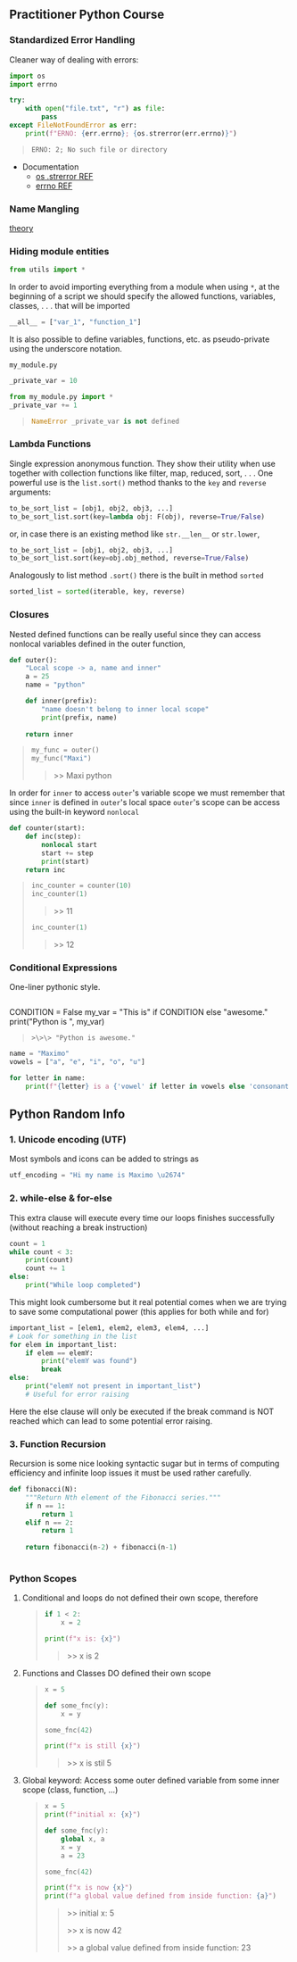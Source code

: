 ## Practitioner Python Course
### Standardized Error Handling
Cleaner way of dealing with errors:
```python
import os
import errno

try:
    with open("file.txt", "r") as file:
        pass
except FileNotFoundError as err:
    print(f"ERNO: {err.errno}; {os.strerror(err.errno)}")
```
> ```cmd
> ERNO: 2; No such file or directory
> ```
* Documentation
	* [os .strerror REF](https://docs.python.org/3/library/os.html)
	* [errno REF](https://docs.python.org/es/3/library/errno.html)
### Name Mangling
[theory](https://www.geeksforgeeks.org/name-mangling-in-python/)
### Hiding module entities 

```python 
from utils import *
```

In order to avoid importing everything from a module when using `*`, at the beginning of a script we should specify the allowed functions, variables, classes, . . . that will be imported

```python 
__all__ = ["var_1", "function_1"]
```

It is also possible to define variables, functions, etc. as pseudo-private using the underscore notation.

`my_module.py`
```python 
_private_var = 10
```

```python 
from my_module.py import *
_private_var += 1
```
>```python
> NameError _private_var is not defined
> ```
### Lambda Functions
Single expression anonymous function. They show their utility when use together with collection functions like filter, map, reduced, sort, . . . 
One powerful use is the `list.sort()` method thanks to the `key` and `reverse` arguments: 
```python
to_be_sort_list = [obj1, obj2, obj3, ...]
to_be_sort_list.sort(key=lambda obj: F(obj), reverse=True/False)
```
or, in case there is an existing method like `str.__len__` or `str.lower`, 
```python
to_be_sort_list = [obj1, obj2, obj3, ...]
to_be_sort_list.sort(key=obj.obj_method, reverse=True/False)
```
Analogously to list method `.sort()` there is the built in method `sorted` 
```python 
sorted_list = sorted(iterable, key, reverse)
```
### Closures 
Nested defined functions can be really useful since they can access nonlocal variables defined in the outer function, 
```python
def outer():
    "Local scope -> a, name and inner"
    a = 25
    name = "python"

    def inner(prefix):
	    "name doesn't belong to inner local scope"
        print(prefix, name)
        
    return inner
```
> ```python
> my_func = outer()
> my_func("Maxi")
> ```
> > \>\> Maxi python

In order for `inner` to access `outer`'s variable scope we must remember that  since `inner` is defined in `outer`'s local space `outer`'s scope can be access using the built-in keyword `nonlocal`
```python 
def counter(start):
    def inc(step):
        nonlocal start
        start += step
        print(start)
    return inc
```

> ```python
> inc_counter = counter(10)
> inc_counter(1)
> ```
> > \>\> 11
> ```python
> inc_counter(1)
> ```
> >\>\> 12
### Conditional Expressions
One-liner pythonic style.
>```python 
CONDITION = False
my_var = "This is" if CONDITION else "awesome."
print("Python is ", my_var)
>```
>>\>\> "Python is awesome."

```python
name = "Maximo"
vowels = ["a", "e", "i", "o", "u"]

for letter in name:
    print(f"{letter} is a {'vowel' if letter in vowels else 'consonant'}.")
```
## Python Random Info

### 1. Unicode encoding (UTF)

Most symbols and icons can be added to strings as

```python
utf_encoding = "Hi my name is Maximo \u2674"
```

### 2. while-else & for-else

This extra clause will execute every time our loops finishes successfully (without reaching a break instruction)

```python
count = 1
while count < 3:
    print(count)
    count += 1
else: 
    print("While loop completed")
```

This might look cumbersome but it real potential comes when we are trying to save some computational power (this applies for both while and for)

```python
important_list = [elem1, elem2, elem3, elem4, ...]
# Look for something in the list
for elem in important_list:
    if elem == elemY:
        print("elemY was found")
        break
else:
    print("elemY not present in important_list")
    # Useful for error raising
```

Here the else clause will only be executed if the break command is NOT reached which can lead to some potential error raising.

### 3. Function Recursion

Recursion is some nice looking syntactic sugar but in terms of computing efficiency and infinite loop issues it must be used rather carefully.

```python
def fibonacci(N):
    """Return Nth element of the Fibonacci series."""
    if n == 1:
        return 1
    elif n == 2:
        return 1
          
    return fibonacci(n-2) + fibonacci(n-1)
    
```

### Python Scopes

1. Conditional and loops do not defined their own scope, therefore
   
   > ```python
   > if 1 < 2:
   >     x = 2
   > 
   > print(f"x is: {x}")
   > ```
   > 
   > > \>> x is 2

2. Functions and Classes DO defined their own scope
   
   > ```python
   > x = 5
   > 
   > def some_fnc(y):
   >     x = y
   > 
   > some_fnc(42)
   > 
   > print(f"x is still {x}")
   > ```
   > 
   > > \>> x is stil 5

3. Global keyword: Access some outer defined variable from some inner scope (class, function, ...)
   
   > ```python
   > x = 5
   > print(f"initial x: {x}")
   > 
   > def some_fnc(y):
   >     global x, a
   >     x = y
   >     a = 23
   > 
   > some_fnc(42)
   > 
   > print(f"x is now {x}")
   > print(f"a global value defined from inside function: {a}")
   > ```
   > 
   > > \>> initial x: 5
   > > 
   > > \>> x is now 42
   > > 
   > > \>> a global value defined from inside function: 23
